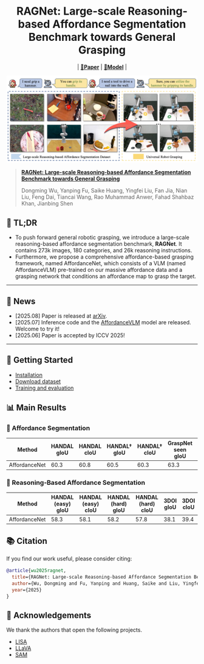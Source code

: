 <div align="center">
<h1>
<b>
RAGNet: Large-scale Reasoning-based Affordance Segmentation Benchmark towards General Grasping
</b>
</h1>
</div>

<div align="center">

| [**📑Paper**](https://arxiv.org/abs/2507.23734)  |  [**🤗Model**](https://huggingface.co/Dongming97/AffordanceVLM) |

</div>


<p align="center"><img src="./imgs/AffordanceNet.jpg" width="800"/></p>


> **[RAGNet: Large-scale Reasoning-based Affordance Segmentation Benchmark towards General Grasping](https://arxiv.org/abs/2507.23734)**
>
> Dongming Wu, Yanping Fu, Saike Huang, Yingfei Liu, Fan Jia, Nian Liu, Feng Dai, Tiancai Wang, Rao Muhammad Anwer, Fahad Shahbaz Khan, Jianbing Shen

## 📝 TL;DR
- To push forward general robotic grasping, we introduce a large-scale reasoning-based affordance segmentation benchmark, **RAGNet**.  It contains 273k images, 180 categories, and 26k reasoning instructions. 
- Furthermore, we propose a comprehensive affordance-based grasping framework, named AffordanceNet, which consists of a VLM (named AffordanceVLM) pre-trained on our massive affordance data and a grasping network that conditions an affordance map to grasp the target.

---

## 📰 News
- [2025.08] Paper is released at [arXiv](https://arxiv.org/abs/2507.23734).
- [2025.07] Inference code and the [AffordanceVLM](https://huggingface.co/Dongming97/AffordanceVLM) model are released. Welcome to try it!
- [2025.06] Paper is accepted by ICCV 2025!

---

## 🚀 Getting Started

* [Installation](docs/installation.md)
* [Download dataset](docs/dataset.md)
* [Training and evaluation](docs/training_and_evaluation.md)



## 📊 Main Results
### 🔹 Affordance Segmentation
| Method                               | HANDAL gIoU | HANDAL cIoU | HANDAL† gIoU | HANDAL† cIoU | GraspNet seen gIoU | GraspNet seen cIoU | GraspNet novel gIoU | GraspNet novel cIoU | 3DOI gIoU | 3DOI cIoU |
|--------------------------------------|-------------|-------------|---------------|---------------|----------------------|----------------------|------------------------|------------------------|------------|------------|
| AffordanceNet | 60.3| 60.8 |60.5|60.3|63.3 |64.0| 45.6 |33.2  | 37.4| 37.4 |

### 🔸 Reasoning-Based Affordance Segmentation

| Method  | HANDAL (easy) gIoU | HANDAL (easy) cIoU | HANDAL (hard) gIoU | HANDAL (hard) cIoU | 3DOI gIoU | 3DOI cIoU |
|---------|---------------------|---------------------|---------------------|---------------------|-----------|-----------|
| AffordanceNet| 58.3| 58.1 | 58.2| 57.8 | 38.1 | 39.4|


## 📚 Citation
If you find our work useful, please consider citing:

```bibtex
@article{wu2025ragnet,
  title={RAGNet: Large-scale Reasoning-based Affordance Segmentation Benchmark towards General Grasping},
  author={Wu, Dongming and Fu, Yanping and Huang, Saike and Liu, Yingfei and Jia, Fan and Liu, Nian and Dai, Feng and Wang, Tiancai and Anwer, Rao Muhammad and Khan, Fahad Shahbaz and Shen, Jianbing},
  year={2025}
}
```

## 🙏 Acknowledgements
We thank the authors that open the following projects. 
- [LISA](https://github.com/dvlab-research/LISA)
- [LLaVA](https://github.com/haotian-liu/LLaVA) 
- [SAM](https://github.com/facebookresearch/segment-anything)